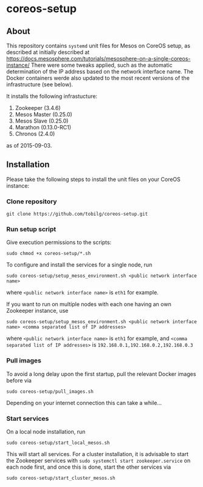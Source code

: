 # coreos-setup

## About

This repository contains `systemd` unit files for Mesos on CoreOS setup, as described at initially described at https://docs.mesosphere.com/tutorials/mesosphere-on-a-single-coreos-instance/
There were some tweaks applied, such as the automatic determination of the IP address based on the network interface name. The Docker containers werde also updated to the most recent versions of the infrastructure (see below).

It installs the following infrastucture:

1. Zookeeper (3.4.6)
2. Mesos Master (0.25.0)
3. Mesos Slave (0.25.0)
4. Marathon (0.13.0-RC1)
5. Chronos (2.4.0)

as of 2015-09-03.

## Installation

Please take the following steps to install the unit files on your CoreOS instance:

### Clone repository

    git clone https://github.com/tobilg/coreos-setup.git

### Run setup script

Give execution permissions to the scripts:

    sudo chmod +x coreos-setup/*.sh

To configure and install the services for a single node, run 

    sudo coreos-setup/setup_mesos_environment.sh <public network interface name>

where `<public network interface name>` is `eth1` for example.

If you want to run on multiple nodes with each one having an own Zookeeper instance, use

    sudo coreos-setup/setup_mesos_environment.sh <public network interface name> <comma separated list of IP addresses>

where `<public network interface name>` is `eth1` for example, and `<comma separated list of IP addresses>` is `192.168.0.1,192.168.0.2,192.168.0.3`

### Pull images

To avoid a long delay upon the first startup, pull the relevant Docker images before via

    sudo coreos-setup/pull_images.sh

Depending on your internet connection this can take a while...

### Start services

On a local node installation, run

    sudo coreos-setup/start_local_mesos.sh
	
This will start all services. For a cluster installation, it is advisable to start the Zookeeper services with `sudo systemctl start zookeeper.service` on each node first, and once this is done, start the other services via

    sudo coreos-setup/start_cluster_mesos.sh
